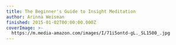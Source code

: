 ```yaml
---
title: The Beginner's Guide to Insight Meditation
author: Arinna Weisman
finished: 2015-01-02T00:00:00.000Z
coverImage: >-
  https://m.media-amazon.com/images/I/71i5ontd-gL._SL1500_.jpg
---
```

